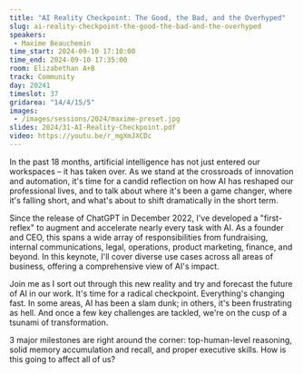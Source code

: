 ```yaml
---
title: "AI Reality Checkpoint: The Good, the Bad, and the Overhyped"
slug: ai-reality-checkpoint-the-good-the-bad-and-the-overhyped
speakers:
 - Maxime Beauchemin
time_start: 2024-09-10 17:10:00
time_end: 2024-09-10 17:35:00
room: Elizabethan A+B
track: Community
day: 20241
timeslot: 37
gridarea: "14/4/15/5"
images: 
 - /images/sessions/2024/maxime-preset.jpg
slides: 2024/31-AI-Reality-Checkpoint.pdf
video: https://youtu.be/r_mgXmJXCDc
---
```


In the past 18 months, artificial intelligence has not just entered our workspaces – it has taken over. As we stand at the crossroads of innovation and automation, it's time for a candid reflection on how AI has reshaped our professional lives, and to talk about where it's been a game changer, where it's falling short, and what's about to shift dramatically in the short term.
 
Since the release of ChatGPT in December 2022, I've developed a "first-reflex" to augment and accelerate nearly every task with AI. As a founder and CEO, this spans a wide array of responsibilities from fundraising, internal communications, legal, operations, product marketing, finance, and beyond. In this keynote, I'll cover diverse use cases across all areas of business, offering a comprehensive view of AI's impact.
 
Join me as I sort out through this new reality and try and forecast the future of AI in our work. It's time for a radical checkpoint. Everything's changing fast. In some areas, AI has been a slam dunk; in others, it's been frustrating as hell. And once a few key challenges are tackled, we're on the cusp of a tsunami of transformation.
 
3 major milestones are right around the corner: top-human-level reasoning, solid memory accumulation and recall, and proper executive skills. How is this going to affect all of us?